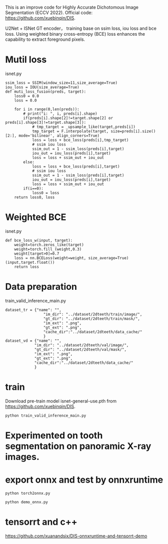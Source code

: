 This is an improve code  for Highly Accurate Dichotomous Image Segmentation (ECCV 2022).
Official code: https://github.com/xuebinqin/DIS.

U2Net + ISNet GT encoder， training base on ssim loss, iou loss and bce loss. Using weighted binary cross-entropy (BCE) loss enhances the capability to  extract foreground pixels. 

# Mutil loss
isnet.py
```
ssim_loss = SSIM(window_size=11,size_average=True)
iou_loss = IOU(size_average=True)
def muti_loss_fusion(preds, target):
    loss0 = 0.0
    loss = 0.0
    
    for i in range(0,len(preds)):
        # print("i: ", i, preds[i].shape)
        if(preds[i].shape[2]!=target.shape[2] or preds[i].shape[3]!=target.shape[3]):
            # tmp_target = _upsample_like(target,preds[i])
            tmp_target = F.interpolate(target, size=preds[i].size()[2:], mode='bilinear', align_corners=True)
            loss = loss + bce_loss(preds[i],tmp_target)
            # ssim iou loss
            ssim_out = 1 - ssim_loss(preds[i],target)
            iou_out = iou_loss(preds[i],target)
            loss = loss + ssim_out + iou_out
        else:
            loss = loss + bce_loss(preds[i],target)
            # ssim iou loss
            ssim_out = 1 - ssim_loss(preds[i],target)
            iou_out = iou_loss(preds[i],target)
            loss = loss + ssim_out + iou_out
        if(i==0):
            loss0 = loss
    return loss0, loss
```
# Weighted BCE
isnet.py
```
def bce_loss_w(input, target):
    weight=torch.zeros_like(target)
    weight=torch.fill_(weight,0.3)
    weight[target>0]=0.7
    loss = nn.BCELoss(weight=weight, size_average=True)(input,target.float())
    return loss
```
# Data preparation
train_valid_inference_main.py
```
dataset_tr = {"name": "",
                 "im_dir": "../dataset/2dteeth/train/image/",
                 "gt_dir": "../dataset/2dteeth/train/mask/",
                 "im_ext": ".png",
                 "gt_ext": ".png",
                 "cache_dir":"../dataset/2dteeth/data_cache/"
                 }
dataset_vd = {"name": "",
             "im_dir": "../dataset/2dteeth/val/image/",
             "gt_dir": "../dataset/2dteeth/val/mask/",
             "im_ext": ".png",
             "gt_ext": ".png",
             "cache_dir":"../dataset/2dteeth/data_cache/"
             }
```
# train
Download pre-train model isnet-general-use.pth from https://github.com/xuebinqin/DIS.
```
python train_valid_inference_main.py
```

# Experimented on tooth segmentation on panoramic X-ray images.


# export onnx and test by onnxruntime
```
python torch2onnx.py

python demo_onnx.py
```

# tensorrt and c++
https://github.com/xuanandsix/DIS-onnxruntime-and-tensorrt-demo
